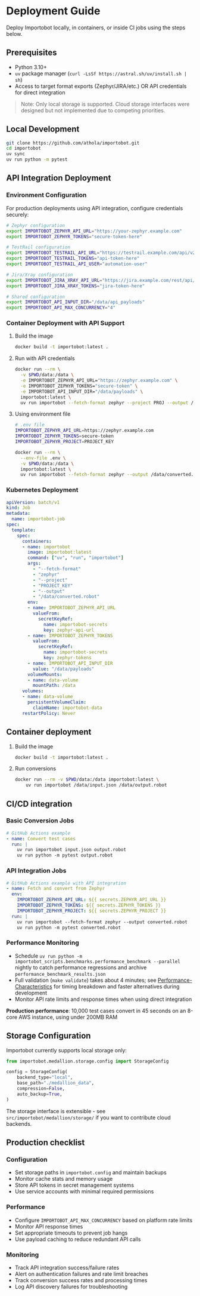 # Deployment Guide

Deploy Importobot locally, in containers, or inside CI jobs using the steps below.

## Prerequisites

- Python 3.10+
- `uv` package manager (`curl -LsSf https://astral.sh/uv/install.sh | sh`)
- Access to target format exports (Zephyr/JIRA/etc.) OR API credentials for direct integration

> Note: Only local storage is supported. Cloud storage interfaces were designed but not implemented due to competing priorities.

## Local Development

```bash
git clone https://github.com/athola/importobot.git
cd importobot
uv sync
uv run python -m pytest
```

## API Integration Deployment

### Environment Configuration

For production deployments using API integration, configure credentials securely:

```bash
# Zephyr configuration
export IMPORTOBOT_ZEPHYR_API_URL="https://your-zephyr.example.com"
export IMPORTOBOT_ZEPHYR_TOKENS="secure-token-here"

# TestRail configuration
export IMPORTOBOT_TESTRAIL_API_URL="https://testrail.example.com/api/v2"
export IMPORTOBOT_TESTRAIL_TOKENS="api-token-here"
export IMPORTOBOT_TESTRAIL_API_USER="automation-user"

# Jira/Xray configuration
export IMPORTOBOT_JIRA_XRAY_API_URL="https://jira.example.com/rest/api/2/search"
export IMPORTOBOT_JIRA_XRAY_TOKENS="jira-token-here"

# Shared configuration
export IMPORTOBOT_API_INPUT_DIR="/data/api_payloads"
export IMPORTOBOT_API_MAX_CONCURRENCY="4"
```

### Container Deployment with API Support

1. Build the image

   ```bash
   docker build -t importobot:latest .
   ```

2. Run with API credentials

   ```bash
   docker run --rm \
     -v $PWD/data:/data \
     -e IMPORTOBOT_ZEPHYR_API_URL="https://zephyr.example.com" \
     -e IMPORTOBOT_ZEPHYR_TOKENS="secure-token" \
     -e IMPORTOBOT_API_INPUT_DIR="/data/payloads" \
     importobot:latest \
     uv run importobot --fetch-format zephyr --project PROJ --output /data/converted.robot
   ```

3. Using environment file

   ```bash
   # .env file
   IMPORTOBOT_ZEPHYR_API_URL=https://zephyr.example.com
   IMPORTOBOT_ZEPHYR_TOKENS=secure-token
   IMPORTOBOT_ZEPHYR_PROJECT=PROJECT_KEY

   docker run --rm \
     --env-file .env \
     -v $PWD/data:/data \
     importobot:latest \
     uv run importobot --fetch-format zephyr --output /data/converted.robot
   ```

### Kubernetes Deployment

```yaml
apiVersion: batch/v1
kind: Job
metadata:
  name: importobot-job
spec:
  template:
    spec:
      containers:
      - name: importobot
        image: importobot:latest
        command: ["uv", "run", "importobot"]
        args:
          - "--fetch-format"
          - "zephyr"
          - "--project"
          - "PROJECT_KEY"
          - "--output"
          - "/data/converted.robot"
        env:
        - name: IMPORTOBOT_ZEPHYR_API_URL
          valueFrom:
            secretKeyRef:
              name: importobot-secrets
              key: zephyr-api-url
        - name: IMPORTOBOT_ZEPHYR_TOKENS
          valueFrom:
            secretKeyRef:
              name: importobot-secrets
              key: zephyr-tokens
        - name: IMPORTOBOT_API_INPUT_DIR
          value: "/data/payloads"
        volumeMounts:
        - name: data-volume
          mountPath: /data
      volumes:
      - name: data-volume
        persistentVolumeClaim:
          claimName: importobot-data
      restartPolicy: Never
```

## Container deployment

1. Build the image

   ```bash
   docker build -t importobot:latest .
   ```

2. Run conversions

   ```bash
   docker run --rm -v $PWD/data:/data importobot:latest \
       uv run importobot /data/input.json /data/output.robot
   ```

## CI/CD integration

### Basic Conversion Jobs
```yaml
# GitHub Actions example
- name: Convert test cases
  run: |
    uv run importobot input.json output.robot
    uv run python -m pytest output.robot
```

### API Integration Jobs
```yaml
# GitHub Actions example with API integration
- name: Fetch and convert from Zephyr
  env:
    IMPORTOBOT_ZEPHYR_API_URL: ${{ secrets.ZEPHYR_API_URL }}
    IMPORTOBOT_ZEPHYR_TOKENS: ${{ secrets.ZEPHYR_TOKENS }}
    IMPORTOBOT_ZEPHYR_PROJECT: ${{ secrets.ZEPHYR_PROJECT }}
  run: |
    uv run importobot --fetch-format zephyr --output converted.robot
    uv run python -m pytest converted.robot
```

### Performance Monitoring
- Schedule `uv run python -m importobot_scripts.benchmarks.performance_benchmark --parallel` nightly to catch performance regressions and archive `performance_benchmark_results.json`
- Full validation (`make validate`) takes about 4 minutes; see [Performance-Characteristics](Performance-Characteristics) for timing breakdown and faster alternatives during development
- Monitor API rate limits and response times when using direct integration

**Production performance**: 10,000 test cases convert in 45 seconds on an 8-core AWS instance, using under 200MB RAM

## Storage Configuration

Importobot currently supports local storage only:

```python
from importobot.medallion.storage.config import StorageConfig

config = StorageConfig(
    backend_type="local",
    base_path="./medallion_data",
    compression=False,
    auto_backup=True,
)
```

The storage interface is extensible - see `src/importobot/medallion/storage/` if you want to contribute cloud backends.

## Production checklist

### Configuration
- Set storage paths in `importobot.config` and maintain backups
- Monitor cache stats and memory usage
- Store API tokens in secret management systems
- Use service accounts with minimal required permissions

### Performance
- Configure `IMPORTOBOT_API_MAX_CONCURRENCY` based on platform rate limits
- Monitor API response times
- Set appropriate timeouts to prevent job hangs
- Use payload caching to reduce redundant API calls

### Monitoring
- Track API integration success/failure rates
- Alert on authentication failures and rate limit breaches
- Track conversion success rates and processing times
- Log API discovery failures for troubleshooting
